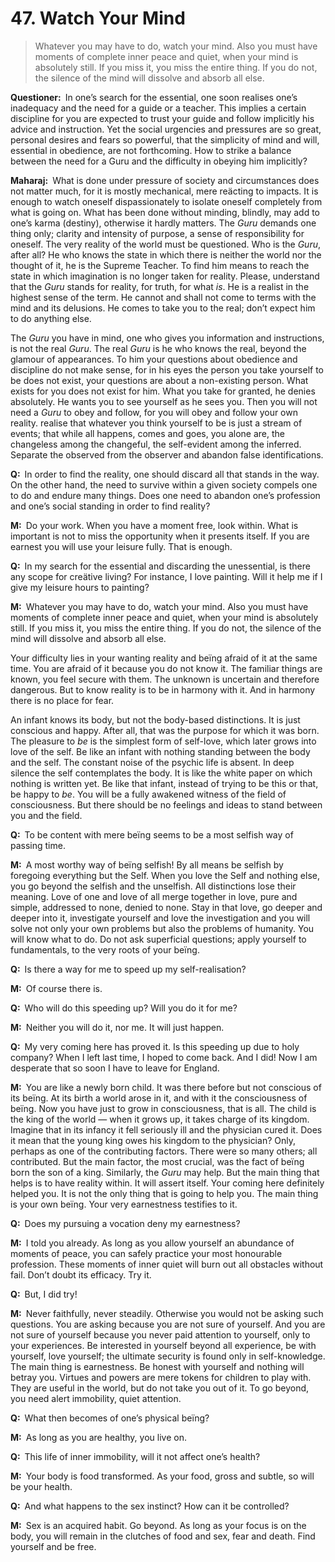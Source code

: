 # 47. Watch Your Mind

>Whatever you may have to do, watch your mind. Also you must have moments of complete inner peace and quiet, when your mind is absolutely still. If you miss it, you miss the entire thing. If you do not, the silence of the mind will dissolve and absorb all else.

**Questioner:**&ensp;In one’s search for the essential, one soon realises one’s inadequacy and the need for a guide or a teacher. This implies a certain discipline for you are expected to trust your guide and follow implicitly his advice and instruction. Yet the social urgencies and pressures are so great, personal desires and fears so powerful, that the simplicity of mind and will, essential in obedience, are not forthcoming. How to strike a balance between the need for a <span data-tippy-content="Spiritual teacher, preceptor.">Guru</span> and the difficulty in obeying him implicitly? 

**Maharaj:**&ensp;What is done under pressure of society and circumstances does not matter much, for it is mostly mechanical, mere reäcting to impacts. It is enough to watch oneself dispassionately to isolate oneself completely from what is going on. What has been done without minding, blindly, may add to one’s <span data-tippy-content="Action or “the fruits of action”. <em>Karma</em> is of three kinds: <em>sanchita</em> (accumulated from previous births), <em>prarabdha</em> (portion of the past <em>karma</em> to be worked out in the present life) and <em>agami</em> (the current <em>karma</em> the result of which will fructify in future).">karma</span> (destiny), otherwise it hardly matters. The *Guru* demands one thing only; clarity and intensity of purpose, a sense of responsibility for oneself. The very reality of the world must be questioned. Who is the *Guru*, after all? He who knows the state in which there is neither the world nor the thought of it, he is the Supreme Teacher. To find him means to reach the state in which imagination is no longer taken for reality. Please, understand that the *Guru* stands for reality, for truth, for what *is*. He is a realist in the highest sense of the term. He cannot and shall not come to terms with the mind and its delusions. He comes to take you to the real; don’t expect him to do anything else. 

The *Guru* you have in mind, one who gives you information and instructions, is not the real *Guru*. The real *Guru* is he who knows the real, beyond the glamour of appearances. To him your questions about obedience and discipline do not make sense, for in his eyes the person you take yourself to be does not exist, your questions are about a non-existing person. What exists for you does not exist for him. What you take for granted, he denies absolutely. He wants you to see yourself as he sees you. Then you will not need a *Guru* to obey and follow, for you will obey and follow your own reality. realise that whatever you think yourself to be is just a stream of events; that while all happens, comes and goes, you alone are, the changeless among the changeful, the self-evident among the inferred. Separate the observed from the observer and abandon false identifications.

**Q:**&ensp;In order to find the reality, one should discard all that stands in the way. On the other hand, the need to survive within a given society compels one to do and endure many things. Does one need to abandon one’s profession and one’s social standing in order to find reality?

**M:**&ensp;Do your work. When you have a moment free, look within. What is important is not to miss the opportunity when it presents itself. If you are earnest you will use your leisure fully. That is enough.

**Q:**&ensp;In my search for the essential and discarding the unessential, is there any scope for creätive living? For instance, I love painting. Will it help me if I give my leisure hours to painting?

**M:**&ensp;Whatever you may have to do, watch your mind. Also you must have moments of complete inner peace and quiet, when your mind is absolutely still. If you miss it, you miss the entire thing. If you do not, the silence of the mind will dissolve and absorb all else. 

Your difficulty lies in your wanting reality and beïng afraid of it at the same time. You are afraid of it because you do not know it. The familiar things are known, you feel secure with them. The unknown is uncertain and therefore dangerous. But to know reality is to be in harmony with it. And in harmony there is no place for fear. 

An infant knows its body, but not the body-based distinctions. It is just conscious and happy. After all, that was the purpose for which it was born. The pleasure to *be* is the simplest form of self-love, which later grows into love of the self. Be like an infant with nothing standing between the body and the self. The constant noise of the psychic life is absent. In deep silence the self contemplates the body. It is like the white paper on which nothing is written yet. Be like that infant, instead of trying to be this or that, be happy to *be*. You will be a fully awakened witness of the field of consciousness. But there should be no feelings and ideas to stand between you and the field.

**Q:**&ensp;To be content with mere beïng seems to be a most selfish way of passing time.

**M:**&ensp;A most worthy way of beïng selfish! By all means be selfish by foregoing everything but the Self. When you love the Self and nothing else, you go beyond the selfish and the unselfish. All distinctions lose their meaning. Love of one and love of all merge together in love, pure and simple, addressed to none, denied to none. Stay in that love, go deeper and deeper into it, investigate yourself and love the investigation and you will solve not only your own problems but also the problems of humanity. You will know what to do. Do not ask superficial questions; apply yourself to fundamentals, to the very roots of your beïng.

**Q:**&ensp;Is there a way for me to speed up my self-realisation?

**M:**&ensp;Of course there is.

**Q:**&ensp;Who will do this speeding up? Will you do it for me?

**M:**&ensp;Neither you will do it, nor me. It will just happen.

**Q:**&ensp;My very coming here has proved it. Is this speeding up due to holy company? When I left last time, I hoped to come back. And I did! Now I am desperate that so soon I have to leave for England.

**M:**&ensp;You are like a newly born child. It was there before but not conscious of its beïng. At its birth a world arose in it, and with it the consciousness of beïng. Now you have just to grow in consciousness, that is all. The child is the king of the world — when it grows up, it takes charge of its kingdom. Imagine that in its infancy it fell seriously ill and the physician cured it. Does it mean that the young king owes his kingdom to the physician? Only, perhaps as one of the contributing factors. There were so many others; all contributed. But the main factor, the most crucial, was the fact of beïng born the son of a king. Similarly, the *Guru* may help. But the main thing that helps is to have reality within. It will assert itself. Your coming here definitely helped you. It is not the only thing that is going to help you. The main thing is your own beïng. Your very earnestness testifies to it.

**Q:**&ensp;Does my pursuing a vocation deny my earnestness?

**M:**&ensp;I told you already. As long as you allow yourself an abundance of moments of peace, you can safely practice your most honourable profession. These moments of inner quiet will burn out all obstacles without fail. Don’t doubt its efficacy. Try it.

**Q:**&ensp;But, I did try!

**M:**&ensp;Never faithfully, never steadily. Otherwise you would not be asking such questions. You are asking because you are not sure of yourself. And you are not sure of yourself because you never paid attention to yourself, only to your experiences. Be interested in yourself beyond all experience, be with yourself, love yourself; the ultimate security is found only in self-knowledge. The main thing is earnestness. Be honest with yourself and nothing will betray you. Virtues and powers are mere tokens for children to play with. They are useful in the world, but do not take you out of it. To go beyond, you need alert immobility, quiet attention.

**Q:**&ensp;What then becomes of one’s physical beïng?

**M:**&ensp;As long as you are healthy, you live on.

**Q:**&ensp;This life of inner immobility, will it not affect one’s health?

**M:**&ensp;Your body is food transformed. As your food, gross and subtle, so will be your health.

**Q:**&ensp;And what happens to the sex instinct? How can it be controlled?

**M:**&ensp;Sex is an acquired habit. Go beyond. As long as your focus is on the body, you will remain in the clutches of food and sex, fear and death. Find yourself and be free.

<script>
export default {
  props: ["slot-key"],
  mounted () {
    tippy("[data-tippy-content]", {allowHTML: true});
  }
}
</script>